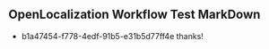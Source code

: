 ## OpenLocalization Workflow Test MarkDown
* b1a47454-f778-4edf-91b5-e31b5d77ff4e 
thanks!<!--HONumber=Mar16_HO2-->
